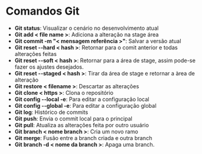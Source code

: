 # Comandos Git

* **Git status**: Visualizar o cenário no desenvolvimento atual
* **Git add < file name >**: Adiciona a alteração na stage área
* **Git commit -m "< mensagem referência >"**: Salvar a versão atual
* **Git reset --hard < hash >**: Retornar para o comit anterior e todas alterações feitas
* **Git reset --soft < hash >**: Retornar para a área de stage, assim pode-se fazer os ajustes desejados.
* **Git reset --staged < hash >**: Tirar da área de stage e retornar a àrea de alteração
* **Git restore < filename >**: Descartar as alterações
* **Git clone < https >**: Clona o repositório
* **Git config --local -e**: Para editar a configuração local
* **Git config --global -e**: Para editar a configuração global
* **Git log**: Histórico de commits
* **Git push**: Envia o commit local para o principal
* **Git pull**: Atualiza as alterações feita por outro usuário
* **Git branch < nome branch >**: Cria um novo ramo 
* **Git merge**: Fusão entre a branch criada e outra branch
* **Git branch -d < nome da branch >**: Apaga uma branch.